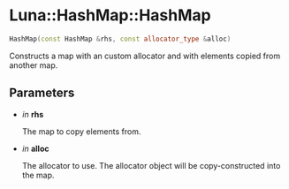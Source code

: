 # Luna::HashMap::HashMap

```c++
HashMap(const HashMap &rhs, const allocator_type &alloc)
```

Constructs a map with an custom allocator and with elements copied from another map. 



## Parameters
* *in* **rhs**

    The map to copy elements from. 

* *in* **alloc**

    The allocator to use. The allocator object will be copy-constructed into the map. 

